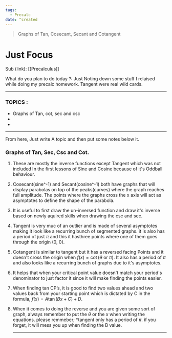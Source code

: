 ```yaml
---
tags:
  - Precalc
date: ^created
---
```

> Graphs of Tan, Cosecant, Secant and Cotangent

# Just Focus

Sub (link): [[Precalculus]]

What do you plan to do today ?: 
Just Noting down some stuff I relaised while doing my precalc homework. Tangent were real wild cards.

---
### TOPICS : 
* Graphs of Tan, cot, sec and csc
* 
* 
---
From here, Just write A topic and then put some notes below it. 

### Graphs of Tan, Sec, Csc and Cot.

1. These are mostly the inverse functions except Tangent which was not included In the first lessons of Sine and Cosine because of it's Oddball behaviour. 
2. Cosecant(sine^-1) and Secant(cosine^-1) both have graphs that will display parabolas on top of the peaks(curves) where the graph reaches full amplitude. The points where the graphs cross the x axis will act as asymptotes to define the shape of the parabola.
3. It is useful to first draw the un-inversed function and draw it's inverse based on newly aquired skills when drawing the csc and sec. 
4. Tangent is very muc of an outlier and is made of several asymptotes making it look like a recurring bunch of segmented graphs. it is also has a period of just $\pi$ and this it hasthree points where one of them goes through the origin (0, 0). 
5. Cotangent is similar to tangent but it has a reversed facing Points and it doesn't cross the origin when $f(x) = \cot(\theta \text{ or } \pi )$. It also has a period of $\pi$ and also looks like a recurring bunch of graphs due to it's asymptotes. 
6. It helps that when your critical point value doesn't match your period's denominator to just factor it since it will make finding the points easier. 
7. When finding tan $\text{CP's}$, it is good to find two values ahead and two values back from your starting point which is dictated by $\text{C}$ in the formula, $f(x) = A \tan (Bx + C) + D$. 
8. When it comes to doing the reverse and you are given some sort of graph, always remember to put the $\theta$ or the $x$ when writing the equations. please remmeber; *tangent only has a period of $\pi$. if you forget, it will mess you up when finding the B value.
   
   ---



